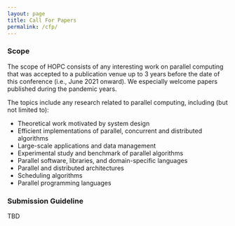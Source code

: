 ```yaml
---
layout: page
title: Call For Papers
permalink: /cfp/
---
```


### **Scope**

The scope of HOPC consists of any interesting work on parallel computing that was accepted to a publication venue up to 3 years before the date of this conference (i.e., June 2021 onward). We especially welcome papers published during the pandemic years. 

The topics include any research related to parallel computing, including (but not limited to):
- Theoretical work motivated by system design
- Efficient implementations of parallel, concurrent and distributed algorithms
- Large-scale applications and data management
- Experimental study and benchmark of parallel algorithms
- Parallel software, libraries, and domain-specific languages
- Parallel and distributed architectures
- Scheduling algorithms
- Parallel programming languages


### **Submission Guideline**
<!--
Papers must be submitted in the form of a 2-page (maximum) abstract, including bibliography. The review process is single-blind. The authors need to specify their names, affiliations, as well as the original conference version of this paper on the first page. 

We recommend the authors to use the [ACM template](https://www.acm.org/publications/proceedings-template) with "sigconf" format (i.e., the same as the SPAA conference papers). This is a single-spaced double-column format for US-letter paper, with a 9-point font size. Submissions must be in PDF format.

An accepted paper will be invited to a **poster presentation** at the reception of the SPAA conference. Selected papers will give oral presentations during SPAA. 

### **Submission Site**

Please submit your paper to Easychair: [https://easychair.org/my/conference?conf=hopc2023](https://easychair.org/my/conference?conf=hopc2023). 

-->

TBD

<!--The extended abstracts will be included in ACM proceedings (Yihan: I commented this out since we haven't contacted ACM yet)
-->